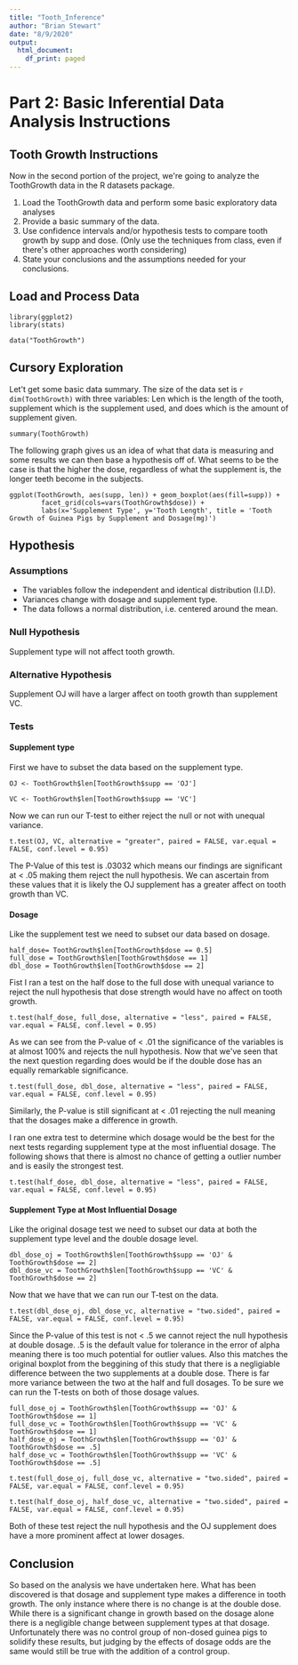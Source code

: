 ```yaml
---
title: "Tooth_Inference"
author: "Brian Stewart"
date: "8/9/2020"
output:
  html_document:
    df_print: paged
---
```


# Part 2: Basic Inferential Data Analysis Instructions

## Tooth Growth Instructions

Now in the second portion of the project, we're going to analyze the ToothGrowth data in the R datasets package.

1. Load the ToothGrowth data and perform some basic exploratory data analyses
2. Provide a basic summary of the data.
3. Use confidence intervals and/or hypothesis tests to compare tooth growth by supp and dose. (Only use the techniques from class, even if there's other approaches worth considering)
4. State your conclusions and the assumptions needed for your conclusions.

## Load and Process Data

```{r}
library(ggplot2)
library(stats)

data("ToothGrowth")
```

## Cursory Exploration

Let't get some basic data summary. The size of the data set is `r dim(ToothGrowth)` with three variables: Len which is the length of the tooth, supplement which is the supplement used, and does which is the amount of supplement given.  

```{r}
summary(ToothGrowth)
```

The following graph gives us an idea of what that data is measuring and some results we can then base a hypothesis off of. What seems to be the case is that the higher the dose, regardless of what the supplement is, the longer teeth become in the subjects.  

```{r}
ggplot(ToothGrowth, aes(supp, len)) + geom_boxplot(aes(fill=supp)) + 
        facet_grid(cols=vars(ToothGrowth$dose)) +
        labs(x='Supplement Type', y='Tooth Length', title = 'Tooth Growth of Guinea Pigs by Supplement and Dosage(mg)')
```


## Hypothesis

### Assumptions  
* The variables follow the independent and identical distribution (I.I.D).  
* Variances change with dosage and supplement type.  
* The data follows a normal distribution, i.e. centered around the mean.  

### Null Hypothesis  
Supplement type will not affect tooth growth.

### Alternative Hypothesis  
Supplement OJ will have a larger affect on tooth growth than supplement VC.  

### Tests 

#### Supplement type 

First we have to subset the data based on the supplement type.  

```{r}
OJ <- ToothGrowth$len[ToothGrowth$supp == 'OJ']

VC <- ToothGrowth$len[ToothGrowth$supp == 'VC']
```

Now we can run our T-test to either reject the null or not with unequal variance.  

```{r}
t.test(OJ, VC, alternative = "greater", paired = FALSE, var.equal = FALSE, conf.level = 0.95)
```

The P-Value of this test is .03032 which means our findings are significant at < .05 making them reject the null hypothesis. We can ascertain from these values that it is likely the OJ supplement has a greater affect on tooth growth than VC.  

#### Dosage  

Like the supplement test we need to subset our data based on dosage.  

```{r}
half_dose= ToothGrowth$len[ToothGrowth$dose == 0.5]
full_dose = ToothGrowth$len[ToothGrowth$dose == 1]
dbl_dose = ToothGrowth$len[ToothGrowth$dose == 2]
```

Fist I ran a test on the half dose to the full dose with unequal variance to reject the null hypothesis that dose strength would have no affect on tooth growth.  

```{r}
t.test(half_dose, full_dose, alternative = "less", paired = FALSE, var.equal = FALSE, conf.level = 0.95)
```

As we can see from the P-value of < .01 the significance of the variables is at almost 100% and rejects the null hypothesis. Now that we've seen that the next question regarding does would be if the double dose has an equally remarkable significance.  

```{r}
t.test(full_dose, dbl_dose, alternative = "less", paired = FALSE, var.equal = FALSE, conf.level = 0.95)
```

Similarly, the P-value is still significant at < .01 rejecting the null meaning that the dosages make a difference in growth.  

I ran one extra test to determine which dosage would be the best for the next tests regarding supplement type at the most influential dosage. The following shows that there is almost no chance of getting a outlier number and is easily the strongest test.  
```{r}
t.test(half_dose, dbl_dose, alternative = "less", paired = FALSE, var.equal = FALSE, conf.level = 0.95)
```



#### Supplement Type at Most Influential Dosage  

Like the original dosage test we need to subset our data at both the supplement type level and the double dosage level.  

```{r}
dbl_dose_oj = ToothGrowth$len[ToothGrowth$supp == 'OJ' & ToothGrowth$dose == 2]
dbl_dose_vc = ToothGrowth$len[ToothGrowth$supp == 'VC' & ToothGrowth$dose == 2]
```

Now that we have that we can run our T-test on the data.  

```{r}
t.test(dbl_dose_oj, dbl_dose_vc, alternative = "two.sided", paired = FALSE, var.equal = FALSE, conf.level = 0.95)
```

Since the P-value of this test is not < .5 we cannot reject the null hypothesis at double dosage. .5 is the default value for tolerance in the error of alpha meaning there is too much potential for outlier values. Also this matches the original boxplot from the beggining of this study that there is a negligiable difference between the two supplements at a double dose. There is far more variance between the two at the half and full dosages. To be sure we can run the T-tests on both of those dosage values.  

```{r}
full_dose_oj = ToothGrowth$len[ToothGrowth$supp == 'OJ' & ToothGrowth$dose == 1]
full_dose_vc = ToothGrowth$len[ToothGrowth$supp == 'VC' & ToothGrowth$dose == 1]
half_dose_oj = ToothGrowth$len[ToothGrowth$supp == 'OJ' & ToothGrowth$dose == .5]
half_dose_vc = ToothGrowth$len[ToothGrowth$supp == 'VC' & ToothGrowth$dose == .5]
```

```{r}
t.test(full_dose_oj, full_dose_vc, alternative = "two.sided", paired = FALSE, var.equal = FALSE, conf.level = 0.95)
```

```{r}
t.test(half_dose_oj, half_dose_vc, alternative = "two.sided", paired = FALSE, var.equal = FALSE, conf.level = 0.95)
```

Both of these test reject the null hypothesis and the OJ supplement does have a more prominent affect at lower dosages.

## Conclusion  

So based on the analysis we have undertaken here. What has been discovered is that dosage and supplement type makes a difference in tooth growth. The only instance where there is no change is at the double dose. While there is a significant change in growth based on the dosage alone there is a negligible change between supplement types at that dosage. Unfortunately there was no control group of non-dosed guinea pigs to solidify these results, but judging by the effects of dosage odds are the same would still be true with the addition of a control group.
